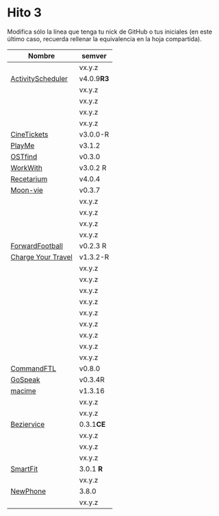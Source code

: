 # Hito 3

Modifica sólo la línea que tenga tu nick de GitHub o tus iniciales (en este
último caso, recuerda rellenar la equivalencia en la hoja compartida).

|                                                       Nombre | semver |
|--------------------------------------------------------------|--------|
|                                   <!-- Enlace de A M A M --> | vx.y.z |
|                       [ActivityScheduler](https://github.com/khawla-k-banydomi/schedulerapi) | v4.0.9**R3**|
|                                   <!-- Enlace de B A F H --> | vx.y.z |
|                            <!-- Enlace de hamadabouhcida --> | vx.y.z |
|                                   <!-- Enlace de 4yacine --> | vx.y.z |
|                                 <!-- Enlace de kevincamp --> | vx.y.z |
|                                [CineTickets](https://github.com/mcarmona99/CineTickets) | v3.0.0-R |
|                [PlayMe](https://github.com/Jumacasni/PlayMe) | v3.1.2 |
|                               [OSTfind](https://github.com/jlgallego99/OSTfind) | v0.3.0 |
|                                    [WorkWith](https://github.com/migueg/CC-Proyecto-21-22) | v3.0.2 R|
|             [Recetarium](https://github.com/jcgq/MII_CC_UGR) | v4.0.4 |
|              [Moon-vie](https://github.com/LCinder/Moon-vie) | v0.3.7 |
|                                       <!-- Enlace de I Z --> | vx.y.z |
|                                       <!-- Enlace de J M --> | vx.y.z |
|                                   <!-- Enlace de K M E S --> | vx.y.z |
|                                       <!-- Enlace de K Z --> | vx.y.z |
|                                  [ForwardFootball](https://github.com/vntr-CC/ForwardFootball) | v0.2.3 R|
|                              [Charge Your Travel](https://github.com/DomingoLopez/Charge-Your-Travel) | v1.3.2-R|
|                               <!-- Enlace de MenaBarrera --> | vx.y.z |
|                                    <!-- Enlace de e89835 --> | vx.y.z |
|                                   <!-- Enlace de Mil4n0r --> | vx.y.z |
|                                     <!-- Enlace de N M D --> | vx.y.z |
|                                       <!-- Enlace de N N --> | vx.y.z |
|                                     <!-- Enlace de O T M --> | vx.y.z |
|                                     <!-- Enlace de O A A --> | vx.y.z |
|                                   <!-- Enlace de P S S L --> | vx.y.z |
|                                   <!-- Enlace de Samius1 --> | vx.y.z |
|          [CommandFTL](https://github.com/Anglepi/CommandFTL) | v0.8.0 |
|             [GoSpeak](https://github.com/opolovynka/GoSpeak) | v0.3.4R |
|              [macime](https://github.com/soyjorgeprg/macime) | v1.3.16|
|                                    <!-- Enlace de jscoba --> | vx.y.z |
|                                  <!-- Enlace de Josalmer --> | vx.y.z |
| [Beziervice](https://github.com/ajalba/Beziervice)           | 0.3.1**CE**|
|                                     <!-- Enlace de S M C --> | vx.y.z |
|                                   <!-- Enlace de saxtonv --> | vx.y.z |
|                                   <!-- Enlace de Nastard --> | vx.y.z |
|       [SmartFit](https://github.com/marcos-toranzo/SmartFit) |  3.0.1 **R** |
|                            <!-- Enlace de carlostorralba --> | vx.y.z |
|              [NewPhone](https://github.com/vtt0001/NewPhone) | 3.8.0 |
|                            <!-- Enlace de ccvaillant1992 --> | vx.y.z |
